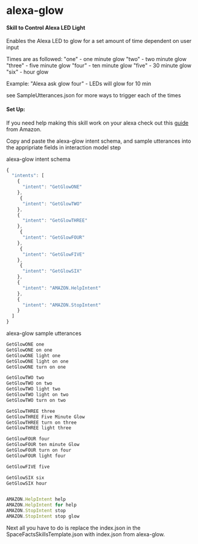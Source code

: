 # alexa-glow
#### Skill to Control Alexa LED Light

 Enables the Alexa LED to glow for a set amount of time dependent on user input
 
 Times are as followed:
 "one" - one minute glow
 "two" - two minute glow
 "three" - five minute glow 
 "four" - ten minute glow
 "five" - 30 minute glow
 "six" - hour glow
 
 Example:
 "Alexa ask glow four" - LEDs will glow for 10 min
 
 see SampleUtterances.json for more ways to trigger each of the times



#### Set Up:
If you need help making this skill work on your alexa check out this [guide](https://developer.amazon.com/public/solutions/alexa/alexa-skills-kit/content/fact-skill2-1) from Amazon.

Copy and paste the alexa-glow intent schema, and sample utterances into the appripriate fields in interaction model step

alexa-glow intent schema
```javascript
{
  "intents": [
    {
      "intent": "GetGlowONE"
    },
     {
      "intent": "GetGlowTWO"
    },
    {
      "intent": "GetGlowTHREE"
    },
     {
      "intent": "GetGlowFOUR"
    },
     {
      "intent": "GetGlowFIVE"
    },
     {
      "intent": "GetGlowSIX"
    },
    {
      "intent": "AMAZON.HelpIntent"
    },
    {
      "intent": "AMAZON.StopIntent"
    }
  ]
}
```
alexa-glow sample utterances
```javascript
GetGlowONE one
GetGlowONE on one
GetGlowONE light one
GetGlowONE light on one
GetGlowONE turn on one

GetGlowTWO two
GetGlowTWO on two
GetGlowTWO light two
GetGlowTWO light on two
GetGlowTWO turn on two

GetGlowTHREE three
GetGlowTHREE Five Minute Glow
GetGlowTHREE turn on three
GetGlowTHREE light three

GetGlowFOUR four
GetGlowFOUR ten minute Glow
GetGlowFOUR turn on four
GetGlowFOUR light four

GetGlowFIVE five

GetGlowSIX six
GetGlowSIX hour


AMAZON.HelpIntent help
AMAZON.HelpIntent for help
AMAZON.StopIntent stop
AMAZON.StopIntent stop glow
```
Next all you have to do is replace the index.json in the SpaceFactsSkillsTemplate.json with index.json from alexa-glow.
